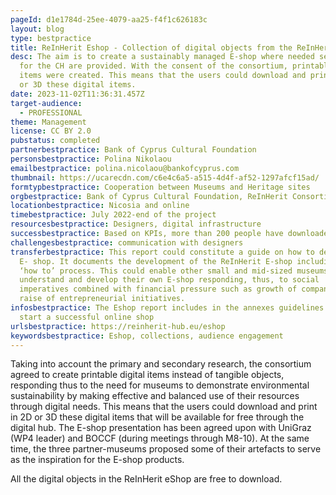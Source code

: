 ```yaml
---
pageId: d1e1784d-25ee-4079-aa25-f4f1c626183c
layout: blog
type: bestpractice
title: ReInHerit Eshop - Collection of digital objects from the ReInHerit museums
desc: The aim is to create a sustainably managed E-shop where needed services
  for the CH are provided. With the consent of the consortium, printable digital
  items were created. This means that the users could download and print in 2D
  or 3D these digital items.
date: 2023-11-02T11:36:31.457Z
target-audience:
  - PROFESSIONAL
theme: Management
license: CC BY 2.0
pubstatus: completed
partnerbestpractice: Bank of Cyprus Cultural Foundation
personsbestpractice: Polina Nikolaou
emailbestpractice: polina.nicolaou@bankofcyprus.com
thumbnail: https://ucarecdn.com/c6e4c6a5-a515-4d4f-af52-1297afcf15ad/
formtypbestpractice: Cooperation between Museums and Heritage sites
orgbestpractice: Bank of Cyprus Cultural Foundation, ReInHerit Consortium
locationbestpractice: Nicosia and online
timebestpractice: July 2022-end of the project
resourcesbestpractice: Designers, digital infrastructure
successbestpractice: Based on KPIs, more than 200 people have downloaded the products
challengesbestpractice: communication with designers
transferbestpractice: This report could constitute a guide on how to develop an
  E- shop. It documents the development of the ReInHerit E-shop including the
  ‘how to’ process. This could enable other small and mid-sized museums to
  understand and develop their own E-shop responding, thus, to social
  imperatives combined with financial pressure such as growth of companies and
  raise of entrepreneurial initiatives.
infosbestpractice: The Eshop report includes in the annexes guidelines on how to
  start a successful online shop
urlsbestpractice: https://reinherit-hub.eu/eshop
keywordsbestpractice: Eshop, collections, audience engagement
---
```

Taking into account the primary and secondary research, the consortium agreed to create printable digital items instead of tangible objects, responding thus to the need for museums to demonstrate environmental sustainability by making effective and balanced use of their resources through digital needs. This means that the users could download and print in 2D or 3D these digital items that will be available for free through the digital hub. The E-shop presentation has been agreed upon with UniGraz (WP4 leader) and BOCCF (during meetings through M8-10). At the same time, the three partner-museums proposed some of their artefacts to serve as the inspiration for the E-shop products.

All the digital objects in the ReInHerit eShop are free to download.